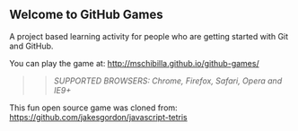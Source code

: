 ## Welcome to GitHub Games

A project based learning activity for people who are getting started with Git and GitHub.

You can play the game at: http://mschibilla.github.io/github-games/

>> _*SUPPORTED BROWSERS*: Chrome, Firefox, Safari, Opera and IE9+_

This fun open source game was cloned from: https://github.com/jakesgordon/javascript-tetris
